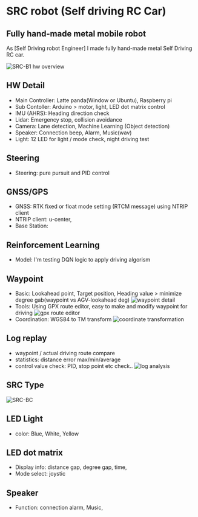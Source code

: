 # SRC robot (Self driving RC Car)
## Fully hand-made metal mobile robot
As [Self Driving robot Engineer] I made fully hand-made metal Self Driving RC car.

![SRC-B1 hw overview](https://user-images.githubusercontent.com/32663016/114103450-1ec3cf00-9904-11eb-9560-2d96f6660764.png)

## HW Detail 
- Main Controller: Latte panda(Window or Ubuntu), Raspberry pi
- Sub Contoller: Arduino > motor, light, LED dot matrix control
- IMU (AHRS): Heading direction check
- Lidar: Emergency stop, collision avoidance
- Camera: Lane detection, Machine Learning (Object detection)
- Speaker: Connection beep, Alarm, Music(wav)
- Light: 12 LED for light / mode check, night driving test

## Steering
- Steering: pure pursuit and PID control

## GNSS/GPS
- GNSS: RTK fixed or float mode setting (RTCM message) using NTRIP client
- NTRIP client: u-center, 
- Base Station:

## Reinforcement Learning
- Model: I'm testing DQN logic to apply driving algorism 

## Waypoint
- Basic: Lookahead point, Target position, Heading value > minimize degree gab(waypoint vs AGV-lookahead deg)
![waypoint detail](https://user-images.githubusercontent.com/32663016/114104917-b9bda880-9906-11eb-9364-4e94e936f8db.png)
- Tools: Using GPX route editor, easy to make and modify waypoint for driving
![gpx route editor](https://user-images.githubusercontent.com/32663016/114106540-f0e18900-9909-11eb-8efd-35cec42236dc.png)
- Coordination: WGS84 to TM transform
![coordinate transformation](https://user-images.githubusercontent.com/32663016/114106125-115d1380-9909-11eb-8894-97cdaa8b7b61.png)

## Log replay
- waypoint / actual driving route compare
- statistics: distance error max/min/average
- control value check: PID, stop point etc check..
![log analysis](https://user-images.githubusercontent.com/32663016/114105530-e2926d80-9907-11eb-81bf-85ef355ecca8.png)

## SRC Type
![SRC-BC](https://user-images.githubusercontent.com/32663016/114103638-73ffe080-9904-11eb-9f0f-82286d8f09cf.png)

## LED Light
- color: Blue, White, Yellow

## LED dot matrix
- Display info: distance gap, degree gap, time, 
- Mode select: joystic

## Speaker
- Function: connection alarm, Music, 






